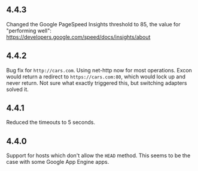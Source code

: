 4.4.3
-----
Changed the Google PageSpeed Insights threshold to 85, the value for
"performing well": https://developers.google.com/speed/docs/insights/about

4.4.2
-----
Bug fix for `http://cars.com`. Using net-http now for most operations. Excon
would return a redirect to `https://cars.com:80`, which would lock up and never
return. Not sure what exactly triggered this, but switching adapters solved it.

4.4.1
-----
Reduced the timeouts to 5 seconds.

4.4.0
-----
Support for hosts which don't allow the `HEAD` method. This seems to be the case
with some Google App Engine apps.
